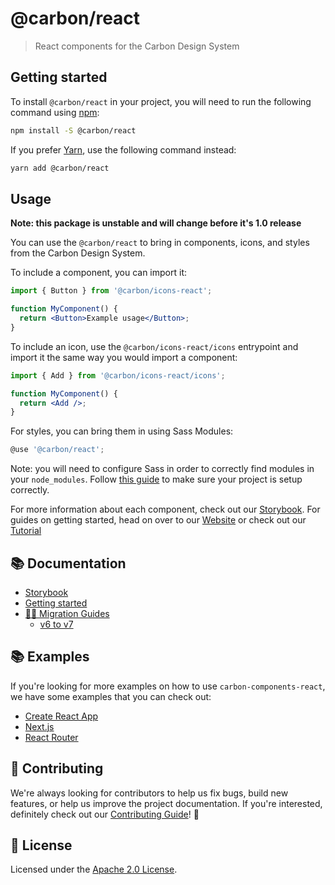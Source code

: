 # @carbon/react

> React components for the Carbon Design System

## Getting started

To install `@carbon/react` in your project, you will need to run the following
command using [npm](https://www.npmjs.com/):

```bash
npm install -S @carbon/react
```

If you prefer [Yarn](https://yarnpkg.com/en/), use the following command
instead:

```bash
yarn add @carbon/react
```

## Usage

**Note: this package is unstable and will change before it's 1.0 release**

You can use the `@carbon/react` to bring in components, icons, and styles from
the Carbon Design System.

To include a component, you can import it:

```jsx
import { Button } from '@carbon/icons-react';

function MyComponent() {
  return <Button>Example usage</Button>;
}
```

To include an icon, use the `@carbon/icons-react/icons` entrypoint and import it
the same way you would import a component:

```jsx
import { Add } from '@carbon/icons-react/icons';

function MyComponent() {
  return <Add />;
}
```

For styles, you can bring them in using Sass Modules:

```jsx
@use '@carbon/react';
```

Note: you will need to configure Sass in order to correctly find modules in your
`node_modules`. Follow [this guide](./docs/sass.md#configuration) to make sure
your project is setup correctly.

For more information about each component, check out our
[Storybook](https://react.carbondesignsystem.com). For guides on getting
started, head on over to our
[Website](https://www.carbondesignsystem.com/get-started/develop/react) or check
out our
[Tutorial](https://www.carbondesignsystem.com/developing/react-tutorial/overview/)

## :books: Documentation

- [Storybook](https://react.carbondesignsystem.com)
- [Getting started](https://www.carbondesignsystem.com/get-started/develop/react)
- [🏃‍♀️ Migration Guides](./docs/migration)
  - [v6 to v7](./docs/migration/migrate-to-7.x.md)

## 📚 Examples

If you're looking for more examples on how to use `carbon-components-react`, we
have some examples that you can check out:

- [Create React App](./examples/create-react-app)
- [Next.js](./examples/next)
- [React Router](./examples/react-router)

## 🙌 Contributing

We're always looking for contributors to help us fix bugs, build new features,
or help us improve the project documentation. If you're interested, definitely
check out our [Contributing Guide](/.github/CONTRIBUTING.md)! 👀

## 📝 License

Licensed under the [Apache 2.0 License](/LICENSE).
